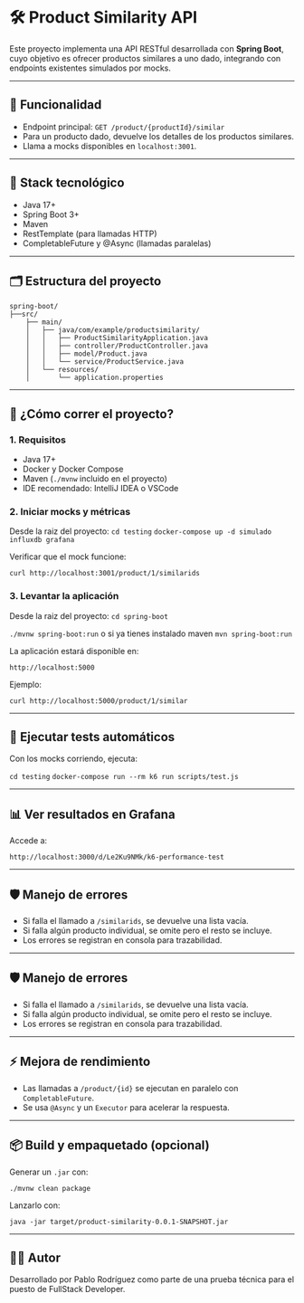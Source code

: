# 🛠 Product Similarity API

Este proyecto implementa una API RESTful desarrollada con **Spring Boot**, cuyo objetivo es ofrecer productos similares a uno dado, integrando con endpoints existentes simulados por mocks.

---

## 🚀 Funcionalidad

- Endpoint principal: `GET /product/{productId}/similar`
- Para un producto dado, devuelve los detalles de los productos similares.
- Llama a mocks disponibles en `localhost:3001`.

---

## 🧰 Stack tecnológico

- Java 17+
- Spring Boot 3+
- Maven
- RestTemplate (para llamadas HTTP)
- CompletableFuture y @Async (llamadas paralelas)

---

## 🗂 Estructura del proyecto

```
spring-boot/
├──src/
    ├── main/
    │   ├── java/com/example/productsimilarity/
    │   │   ├── ProductSimilarityApplication.java
    │   │   ├── controller/ProductController.java
    │   │   ├── model/Product.java
    │   │   └── service/ProductService.java
    │   └── resources/
    │       └── application.properties
```

---

## 🏁 ¿Cómo correr el proyecto?

### 1. Requisitos

- Java 17+
- Docker y Docker Compose
- Maven (`./mvnw` incluido en el proyecto)
- IDE recomendado: IntelliJ IDEA o VSCode

### 2. Iniciar mocks y métricas

Desde la raiz del proyecto:
`cd testing`
`docker-compose up -d simulado influxdb grafana`

Verificar que el mock funcione:

`curl http://localhost:3001/product/1/similarids`

### 3. Levantar la aplicación

Desde la raiz del proyecto:
`cd spring-boot`

`./mvnw spring-boot:run` o si ya tienes instalado maven `mvn spring-boot:run`

La aplicación estará disponible en:

`http://localhost:5000`

Ejemplo:

`curl http://localhost:5000/product/1/similar`

---

## 🧪 Ejecutar tests automáticos

Con los mocks corriendo, ejecuta:

`cd testing`
`docker-compose run --rm k6 run scripts/test.js`

---

## 📊 Ver resultados en Grafana

Accede a:

`http://localhost:3000/d/Le2Ku9NMk/k6-performance-test`

---

## 🛡️ Manejo de errores

- Si falla el llamado a `/similarids`, se devuelve una lista vacía.
- Si falla algún producto individual, se omite pero el resto se incluye.
- Los errores se registran en consola para trazabilidad.

---

## 🛡️ Manejo de errores

- Si falla el llamado a `/similarids`, se devuelve una lista vacía.
- Si falla algún producto individual, se omite pero el resto se incluye.
- Los errores se registran en consola para trazabilidad.

---

## ⚡ Mejora de rendimiento

- Las llamadas a `/product/{id}` se ejecutan en paralelo con `CompletableFuture`.
- Se usa `@Async` y un `Executor` para acelerar la respuesta.

---

## 📦 Build y empaquetado (opcional)

Generar un `.jar` con:

`./mvnw clean package`

Lanzarlo con:

`java -jar target/product-similarity-0.0.1-SNAPSHOT.jar`

---

## 👨‍💻 Autor

Desarrollado por Pablo Rodríguez como parte de una prueba técnica para el puesto de FullStack Developer.
